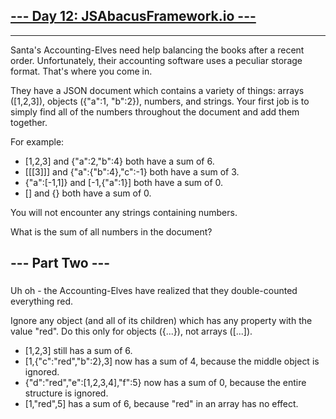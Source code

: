 ## [--- Day 12: JSAbacusFramework.io ---](https://adventofcode.com/2015/day/12)

---

Santa's Accounting-Elves need help balancing the books after a recent order. Unfortunately, their accounting software uses a peculiar storage format. That's where you come in.

They have a JSON document which contains a variety of things: arrays ([1,2,3]), objects ({"a":1, "b":2}), numbers, and strings. Your first job is to simply find all of the numbers throughout the document and add them together.

For example:

* [1,2,3] and {"a":2,"b":4} both have a sum of 6.
* [[[3]]] and {"a":{"b":4},"c":-1} both have a sum of 3.
* {"a":[-1,1]} and [-1,{"a":1}] both have a sum of 0.
* [] and {} both have a sum of 0.

You will not encounter any strings containing numbers.

What is the sum of all numbers in the document?

## --- Part Two ---
###

Uh oh - the Accounting-Elves have realized that they double-counted everything red.

Ignore any object (and all of its children) which has any property with the value "red". Do this only for objects ({...}), not arrays ([...]).

* [1,2,3] still has a sum of 6.
* [1,{"c":"red","b":2},3] now has a sum of 4, because the middle object is ignored.
* {"d":"red","e":[1,2,3,4],"f":5} now has a sum of 0, because the entire structure is ignored.
* [1,"red",5] has a sum of 6, because "red" in an array has no effect.
